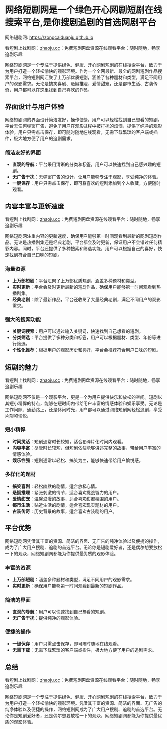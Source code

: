 # 网络短剧网是一个绿色开心网剧短剧在线搜索平台,是你搜剧追剧的首选网剧平台

网络短剧网: <https://zongcaiduanju.github.io>

看短剧上找剧网：[zhaoju.cc](https://zhaoju.cc)：免费短剧网盘资源在线观看平台：随时随地，畅享追剧乐趣

网络短剧网是一个专注于提供绿色、健康、开心网剧短剧的在线搜索平台，致力于为用户打造一个轻松愉快的观影环境。作为一个全网最新、最全的网剧短剧作品搜索平台，网络短剧网汇聚了上万部优质短剧，涵盖了各种题材和类型，满足不同用户的观影需求。无论是搞笑喜剧、悬疑推理、爱情甜宠，还是都市生活、古装传奇，用户都可以在这里找到自己喜欢的作品。

## 界面设计与用户体验

网络短剧网的界面设计简洁友好，操作便捷，用户可以轻松找到自己想看的短剧。平台无任何弹窗广告，避免了用户在观影过程中被打扰的烦恼，提供了纯净的观影体验。用户只需点击保存，即可随时随地在线观看，无需下载繁琐的客户端或插件，极大地方便了用户的追剧需求。

### 简洁友好的界面

- **直观的导航**：平台采用清晰的分类和标签，用户可以快速找到自己感兴趣的短剧。
- **无广告干扰**：无弹窗广告的设计，让用户能够专注于观影，享受纯净的体验。
- **一键保存**：用户只需点击保存，即可将喜欢的短剧添加到个人收藏，方便随时观看。
## 内容丰富与更新速度

看短剧上找剧网：[zhaoju.cc](https://zhaoju.cc)：免费短剧网盘资源在线观看平台：随时随地，畅享追剧乐趣

网络短剧网注重内容的更新速度，确保用户能够第一时间观看到最新的网剧短剧作品。无论是热播剧集还是经典老剧，平台都会及时更新，保证用户不会错过任何精彩内容。同时，平台还提供了多种搜索和筛选功能，用户可以根据自己的喜好，快速找到符合自己口味的短剧。

### 海量资源

- **上万部短剧**：平台汇聚了上万部优质短剧，涵盖多种题材和类型。
- **实时更新**：平台会及时更新最新的短剧作品，确保用户能够第一时间观看到热播剧集。
- **经典老剧**：除了最新作品，平台还收录了大量经典老剧，满足不同用户的观影需求。
### 强大的搜索功能

- **关键词搜索**：用户可以通过输入关键词，快速找到自己想看的短剧。
- **分类筛选**：平台提供了多种分类和标签，用户可以根据题材、类型、年份等进行筛选。
- **个性化推荐**：根据用户的观影历史和喜好，平台会推荐符合用户口味的短剧。
## 短剧的魅力

看短剧上找剧网：[zhaoju.cc](https://zhaoju.cc)：免费短剧网盘资源在线观看平台：随时随地，畅享追剧乐趣

网络短剧网不仅是一个观影平台，更是一个为用户提供快乐和放松的空间。短剧以其短小精悍的特点，能够在短时间内带给用户丰富的情感体验和娱乐享受。无论是工作间隙、通勤路上，还是休闲时光，用户都可以通过网络短剧网轻松追剧，享受片刻的愉悦。

### 短小精悍

- **时间灵活**：短剧通常时长较短，适合在碎片化时间内观看。
- **内容丰富**：尽管时长较短，但短剧依然能够讲述完整的故事，带给用户丰富的情感体验。
- **娱乐性强**：短剧通常以轻松、搞笑为主，能够快速带给用户愉悦感。
### 多样化的题材

- **搞笑喜剧**：轻松幽默的剧情，适合放松心情。
- **悬疑推理**：紧张刺激的情节，适合喜欢挑战智力的用户。
- **爱情甜宠**：温馨浪漫的故事，适合喜欢甜蜜氛围的用户。
- **都市生活**：贴近生活的剧情，适合喜欢现实题材的用户。
- **古装传奇**：历史背景的故事，适合喜欢古装剧的用户。
## 平台优势

网络短剧网凭借其丰富的资源、简洁的界面、无广告的纯净体验以及便捷的操作，成为了广大用户搜剧、追剧的首选平台。无论你是短剧爱好者，还是偶尔想要放松一下的观众，网络短剧网都能为你提供最优质的观影体验。

### 丰富的资源

- **上万部短剧**：涵盖多种题材和类型，满足不同用户的观影需求。
- **实时更新**：确保用户能够第一时间观看到最新的短剧作品。
### 简洁的界面

- **直观的导航**：用户可以快速找到自己想看的短剧。
- **无广告干扰**：提供纯净的观影体验。
### 便捷的操作

- **一键保存**：用户只需点击保存，即可随时随地在线观看。
- **无需下载**：无需下载繁琐的客户端或插件，极大地方便了用户的追剧需求。
## 总结

看短剧上找剧网：[zhaoju.cc](https://zhaoju.cc)：免费短剧网盘资源在线观看平台：随时随地，畅享追剧乐趣

网络短剧网是一个专注于提供绿色、健康、开心网剧短剧的在线搜索平台，致力于为用户打造一个轻松愉快的观影环境。凭借其丰富的资源、简洁的界面、无广告的纯净体验以及便捷的操作，网络短剧网成为了广大用户搜剧、追剧的首选平台。无论你是短剧爱好者，还是偶尔想要放松一下的观众，网络短剧网都能为你提供最优质的观影体验。